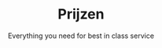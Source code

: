 ---
title: "Prijzen"
subtitle: "Everything you need for best in class service"
description: "Everything you need for best in class service"
draft: false
layout: "pricing"

pricing_list:
  # pricing item
  - name : "Reboot"
    currency: ""
    price: "Variabel"
    price_per : ""
    info : "Redesign van bestaande site"
    recommended : false
    services:
    - "Nieuw modern design"
    - "Verwijderen/update van code"
    - "Verbeterde veiligheid"
    - "Nieuwe functies en "
    button:
      enable : true
      label : "Neem contact"
      link : "nl/contact/"
      
  # pricing item
  - name : "Wordpress nettside"
    currency: "kr."
    price: "25.000"
    price_per : ""
    info : "Ny nettside"
    recommended : true
    services:
    - "Skreddersydde nettside"
    - "Unike nettside"
    - "Brandguide, fargepalett, typografi"
    - "Time-Critical Services"
    - "Google Analytics & Console"
    - "Først år oppfølging"
    button:
      enable : true
      label : "Neem contact"
      link : "nl/contact/"
      
  # pricing item
  - name : "Webshop Woocommerce"
    currency: "kr. "
    price: "35.000"
    price_per : ""
    info : "Best For Large Individuals"
    recommended : false
    services:
    - "Express Service"
    - "Customs Clearance"
    - "Time-Critical Services"
    button:
      enable : true
      label : "Neem contact"
      link : "nl/contact/"


# faq
faq:
  enable: true
  section: "faq"


# call_to_action
call_to_action:
  enable : true
  title : "Need a larger plan?"
  image : "images/vector.svg"
  content : "Lorem ipsum dolor sit amet, consectetur adipiscing elit. Consequat tristique eget amet, tempus eu at consecttur."
  button:
    enable : true
    label : "Contact Us"
    link : "contact/"
---